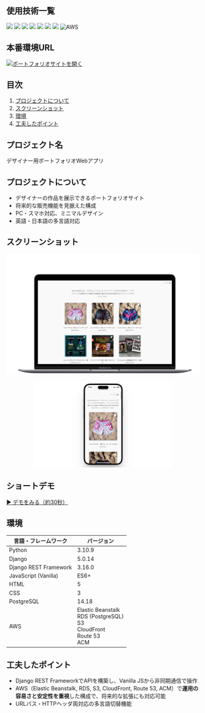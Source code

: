 ## 使用技術一覧
<p>
  <!-- バックエンド -->
  <img src="https://img.shields.io/badge/Django-092E20?logo=django&logoColor=white&style=for-the-badge">
  <img src="https://img.shields.io/badge/Django%20REST%20Framework-092E20?logo=django&logoColor=white&style=for-the-badge">
  <img src="https://img.shields.io/badge/Python-3776AB?logo=python&logoColor=white&style=for-the-badge">

  <!-- フロントエンド -->
  <img src="https://img.shields.io/badge/JavaScript-F7DF1E?logo=javascript&logoColor=black&style=for-the-badge">
  <img src="https://img.shields.io/badge/HTML5-E34F26?logo=html5&logoColor=white&style=for-the-badge">
  <img src="https://img.shields.io/badge/CSS3-1572B6?logo=css3&logoColor=white&style=for-the-badge">

  <!-- DB -->
  <img src="https://img.shields.io/badge/PostgreSQL-4169E1?logo=postgresql&logoColor=white&style=for-the-badge">

  <!-- インフラ -->
  <img alt="AWS" src="https://img.shields.io/static/v1?label=&message=AWS&logo=amazonaws&logoColor=FF9900&color=232F3E&style=for-the-badge&logoWidth=20">
</p>

## 本番環境URL
[![ポートフォリオサイトを開く](https://img.shields.io/static/v1?label=ポートフォリオサイトを開く&message=ana-flaherty.com&color=2ea44f&style=for-the-badge)](https://ana-flaherty.com)


## 目次
1. [プロジェクトについて](#プロジェクトについて)
2. [スクリーンショット](#スクリーンショット)
3. [環境](#環境)
4. [工夫したポイント](#工夫したポイント)

## プロジェクト名
デザイナー用ポートフォリオWebアプリ

## プロジェクトについて
- デザイナーの作品を展示できるポートフォリオサイト
- 将来的な販売機能を見据えた構成
- PC・スマホ対応、ミニマルデザイン
- 英語・日本語の多言語対応

## スクリーンショット
<p align="center">
  <img src="docs/screenshots/pc.png" width="900" alt="ホーム画面(PC)">
</p>
<p align="center">
  <img src="docs/screenshots/iphone.png" width="360" alt="ホーム画面(スマホ)">
</p>

## ショートデモ
[▶ デモをみる（約30秒）](https://ana-flaherty.com/media/portfolio-demo.v1.mp4)

## 環境
| 言語・フレームワーク  | バージョン |
| ---------------------- | ---------- |
| Python                 | 3.10.9     |
| Django                 | 5.0.14     |
| Django REST Framework  | 3.16.0     |
| JavaScript (Vanilla)   | ES6+       |
| HTML                   | 5          |
| CSS                    | 3          |
| PostgreSQL             | 14.18      |
| AWS                    | Elastic Beanstalk<br>RDS (PostgreSQL)<br>S3<br>CloudFront<br>Route 53<br>ACM |

## 工夫したポイント
- Django REST FrameworkでAPIを構築し、Vanilla JSから非同期通信で操作
- AWS（Elastic Beanstalk, RDS, S3, CloudFront, Route 53, ACM）で**運用の容易さと安定性を重視**した構成で、将来的な拡張にも対応可能
- URLパス・HTTPヘッダ両対応の多言語切替機能

